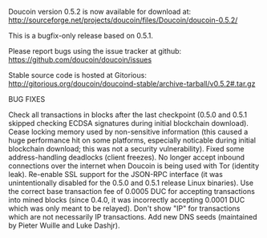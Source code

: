 Doucoin version 0.5.2 is now available for download at:
http://sourceforge.net/projects/doucoin/files/Doucoin/doucoin-0.5.2/

This is a bugfix-only release based on 0.5.1.

Please report bugs using the issue tracker at github:
https://github.com/doucoin/doucoin/issues

Stable source code is hosted at Gitorious:
http://gitorious.org/doucoin/doucoind-stable/archive-tarball/v0.5.2#.tar.gz

BUG FIXES

Check all transactions in blocks after the last checkpoint (0.5.0 and 0.5.1 skipped checking ECDSA signatures during initial blockchain download).
Cease locking memory used by non-sensitive information (this caused a huge performance hit on some platforms, especially noticable during initial blockchain download; this was
not a security vulnerability).
Fixed some address-handling deadlocks (client freezes).
No longer accept inbound connections over the internet when Doucoin is being used with Tor (identity leak).
Re-enable SSL support for the JSON-RPC interface (it was unintentionally disabled for the 0.5.0 and 0.5.1 release Linux binaries).
Use the correct base transaction fee of 0.0005 DUC for accepting transactions into mined blocks (since 0.4.0, it was incorrectly accepting 0.0001 DUC which was only meant to be relayed).
Don't show "IP" for transactions which are not necessarily IP transactions.
Add new DNS seeds (maintained by Pieter Wuille and Luke Dashjr).
